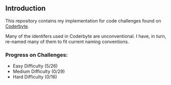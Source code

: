 ## Introduction ##

This repository contains my implementation for code challenges found on [Coderbyte][1].

Many of the identifers used in Coderbyte are unconventional. I have, in turn, re-named many of them to fit current naming conventions. 

### Progress on Challenges: ###
- Easy Difficulty (5/26)
- Medium Difficulty (0/29)
- Hard Difficulty (0/16)

[1]: http://www.coderbyte.com